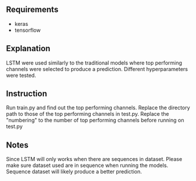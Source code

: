 ## Requirements 
- keras
- tensorflow

## Explanation 
LSTM were used similarly to the traditional models where top performing channels were selected to produce a prediction. Different hyperparameters were tested. 

## Instruction
Run train.py and find out the top performing channels. Replace the directory path to those of the top performing channels in test.py. Replace the "numbering" to the number of top performing channels before running on test.py  

## Notes 
Since LSTM will only works when there are sequences in dataset. Please make sure dataset used are in sequence when running the models. Sequence dataset will likely produce a better prediction. 
